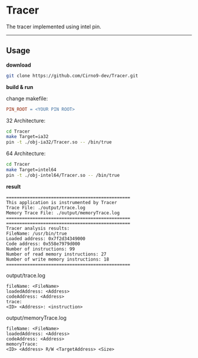 # Tracer

The tracer implemented using intel pin.

---

## Usage

**download**

```bash
git clone https://github.com/Cirno9-dev/Tracer.git
```

**build & run**

change makefile:

```makefile
PIN_ROOT = <YOUR PIN ROOT>
```

32 Architecture:

```bash
cd Tracer
make Target=ia32
pin -t ./obj-ia32/Tracer.so -- /bin/true
```

64 Architecture:

```bash
cd Tracer
make Target=intel64
pin -t ./obj-intel64/Tracer.so -- /bin/true
```

**result**

```
===============================================
This application is instrumented by Tracer
Trace File: ./output/trace.log
Memory Trace File: ./output/memoryTrace.log
===============================================
===============================================
Tracer analysis results: 
FileName: /usr/bin/true
Loaded address: 0x7f2d34349000
Code address: 0x558e7979d000
Number of instructions: 99
Number of read memory instructions: 27
Number of write memory instructions: 18
===============================================

```

output/trace.log

```
fileName: <FileName>
loadedAddress: <Address>
codeAddress: <Address>
trace: 
<ID> <Address>: <instruction>
```

output/memoryTrace.log

```
fileName: <FileName>
loadedAddress: <Address>
codeAddress: <Address>
memoryTrace: 
<ID> <Address> R/W <TargetAddress> <Size>
```
